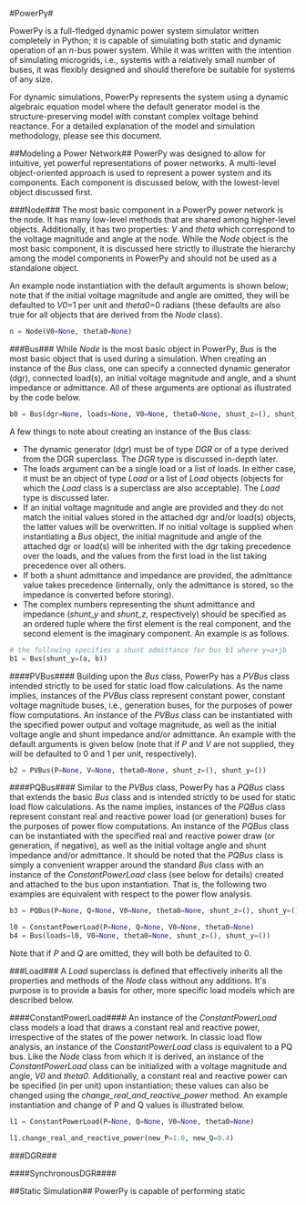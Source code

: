 #PowerPy#

PowerPy is a full-fledged dynamic power system simulator written completely in Python; it is capable of simulating both static and dynamic operation of an *n*-bus power system.  While it was written with the intention of simulating microgrids, i.e., systems with a relatively small number of buses, it was flexibly designed and should therefore be suitable for systems of any size.

For dynamic simulations, PowerPy represents the system using a dynamic algebraic equation model where the default generator model is the structure-preserving model with constant complex voltage behind reactance.  For a detailed explanation of the model and simulation methodology, please see this document.

##Modeling a Power Network##
PowerPy was designed to allow for intuitive, yet powerful representations of power networks.  A multi-level object-oriented approach is used to represent a power system and its components.  Each component is discussed below, with the lowest-level object discussed first.

###Node###
The most basic component in a PowerPy power network is the node.  It has many low-level methods that are shared among higher-level objects.  Additionally, it has two properties: *V* and *theta* which correspond to the voltage magnitude and angle at the node.  While the *Node* object is the most basic component, it is discussed here strictly to illustrate the hierarchy among the model components in PowerPy and should not be used as a standalone object.

An example node instantiation with the default arguments is shown below; note that if the initial voltage magnitude and angle are omitted, they will be defaulted to *V0*=1 per unit and *theta0*=0 radians (these defaults are also true for all objects that are derived from the *Node* class).

```python
n = Node(V0=None, theta0=None)
```

###Bus###
While *Node* is the most basic object in PowerPy, *Bus* is the most basic object that is used during a simulation.  When creating an instance of the *Bus* class, one can specify a connected dynamic generator (dgr), connected load(s), an initial voltage magnitude and angle, and a shunt impedance or admittance.  All of these arguments are optional as illustrated by the code below.

```python
b0 = Bus(dgr=None, loads=None, V0=None, theta0=None, shunt_z=(), shunt_y=())
```

A few things to note about creating an instance of the Bus class:

* The dynamic generator (dgr) must be of type *DGR* or of a type derived from the DGR superclass. The *DGR* type is discussed in-depth later.
* The loads argument can be a single load or a list of loads.  In either case, it must be an object of type *Load* or a list of *Load* objects (objects for which the *Load* class is a superclass are also acceptable). The *Load* type is discussed later.
* If an initial voltage magnitude and angle are provided and they do not match the initial values stored in the attached dgr and/or load(s) objects, the latter values will be overwritten.  If no initial voltage is supplied when instantiating a *Bus* object, the initial magnitude and angle of the attached dgr or load(s) will be inherited with the dgr taking precedence over the loads, and the values from the first load in the list taking precedence over all others.
* If both a shunt admittance and impedance are provided, the admittance value takes precedence (internally, only the admittance is stored, so the impedance is converted before storing).
* The complex numbers representing the shunt admittance and impedance (*shunt_y* and *shunt_z*, respectively) should be specified as an ordered tuple where the first element is the real component, and the second element is the imaginary component.  An example is as follows.

```python
# the following specifies a shunt admittance for bus b1 where y=a+jb
b1 = Bus(shunt_y=(a, b))
```

####PVBus####
Building upon the *Bus* class, PowerPy has a *PVBus* class intended strictly to be used for static load flow calculations.  As the name implies, instances of the *PVBus* class represent constant power, constant voltage magnitude buses, i.e., generation buses, for the purposes of power flow computations.  An instance of the *PVBus* class can be instantiated with the specified power output and voltage magnitude, as well as the initial voltage angle and shunt impedance and/or admittance.  An example with the default arguments is given below (note that if *P* and *V* are not supplied, they will be defaulted to 0 and 1 per unit, respectively).

```python
b2 = PVBus(P=None, V=None, theta0=None, shunt_z=(), shunt_y=())
```

####PQBus####
Similar to the *PVBus* class, PowerPy has a *PQBus* class that extends the basic *Bus* class and is intended strictly to be used for static load flow calculations.  As the name implies, instances of the *PQBus* class represent constant real and reactive power load (or generation) buses for the purposes of power flow computations.  An instance of the *PQBus* class can be instantiated with the specified real and reactive power draw (or generation, if negative), as well as the initial voltage angle and shunt impedance and/or admittance.  It should be noted that the *PQBus* class is simply a convenient wrapper around the standard *Bus* class with an instance of the *ConstantPowerLoad* class (see below for details) created and attached to the bus upon instantiation.  That is, the following two examples are equivalent with respect to the power flow analysis.

```python
b3 = PQBus(P=None, Q=None, V0=None, theta0=None, shunt_z=(), shunt_y=())

l0 = ConstantPowerLoad(P=None, Q=None, V0=None, theta0=None)
b4 = Bus(loads=l0, V0=None, theta0=None, shunt_z=(), shunt_y=())
```

Note that if *P* and *Q* are omitted, they will both be defaulted to 0.

###Load###
A *Load* superclass is defined that effectively inherits all the properties and methods of the *Node* class without any additions. It's purpose is to provide a basis for other, more specific load models which are described below.

####ConstantPowerLoad####
An instance of the *ConstantPowerLoad* class models a load that draws a constant real and reactive power, irrespective of the states of the power network.  In classic load flow analysis, an instance of the *ConstantPowerLoad* class is equivalent to a PQ bus.  Like the *Node* class from which it is derived, an instance of the *ConstantPowerLoad* class can be initialized with a voltage magnitude and angle, *V0* and *theta0*.  Additionally, a constant real and reactive power can be specified (in per unit) upon instantiation; these values can also be changed using the *change_real_and_reactive_power* method.  An example instantiation and change of P and Q values is illustrated below.

```python
l1 = ConstantPowerLoad(P=None, Q=None, V0=None, theta0=None)

l1.change_real_and_reactive_power(new_P=1.0, new_Q=0.4)
```

###DGR###

####SynchronousDGR####

##Static Simulation##
PowerPy is capable of performing static 
